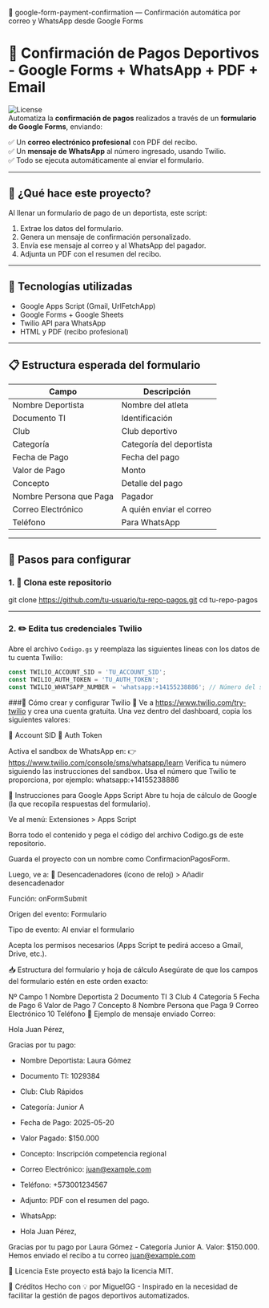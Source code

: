 📘 google-form-payment-confirmation — Confirmación automática por correo y WhatsApp desde Google Forms
# 📄 Confirmación de Pagos Deportivos - Google Forms + WhatsApp + PDF + Email

![License](https://img.shields.io/badge/license-MIT-blue.svg)  
Automatiza la **confirmación de pagos** realizados a través de un **formulario de Google Forms**, enviando:

✅ Un **correo electrónico profesional** con PDF del recibo.  
✅ Un **mensaje de WhatsApp** al número ingresado, usando Twilio.  
✅ Todo se ejecuta automáticamente al enviar el formulario.  

---

## 🚀 ¿Qué hace este proyecto?

Al llenar un formulario de pago de un deportista, este script:

1. Extrae los datos del formulario.
2. Genera un mensaje de confirmación personalizado.
3. Envía ese mensaje al correo y al WhatsApp del pagador.
4. Adjunta un PDF con el resumen del recibo.

---

## 🧩 Tecnologías utilizadas

- Google Apps Script (Gmail, UrlFetchApp)
- Google Forms + Google Sheets
- Twilio API para WhatsApp
- HTML y PDF (recibo profesional)

---

## 📋 Estructura esperada del formulario

| Campo | Descripción |
|-------|-------------|
| Nombre Deportista | Nombre del atleta |
| Documento TI | Identificación |
| Club | Club deportivo |
| Categoría | Categoría del deportista |
| Fecha de Pago | Fecha del pago |
| Valor de Pago | Monto |
| Concepto | Detalle del pago |
| Nombre Persona que Paga | Pagador |
| Correo Electrónico | A quién enviar el correo |
| Teléfono | Para WhatsApp |

---

## 🔧 Pasos para configurar

### 1. 🔁 Clona este repositorio


git clone https://github.com/tu-usuario/tu-repo-pagos.git
cd tu-repo-pagos

---

### 2. ✏️ Edita tus credenciales Twilio

Abre el archivo `Codigo.gs` y reemplaza las siguientes líneas con los datos de tu cuenta Twilio:

```javascript
const TWILIO_ACCOUNT_SID = 'TU_ACCOUNT_SID';
const TWILIO_AUTH_TOKEN = 'TU_AUTH_TOKEN';
const TWILIO_WHATSAPP_NUMBER = 'whatsapp:+14155238886'; // Número del sandbox de Twilio
``` 

###📲 Cómo crear y configurar Twilio
🧪 Ve a https://www.twilio.com/try-twilio y crea una cuenta gratuita.
Una vez dentro del dashboard, copia los siguientes valores:

🔑 Account SID
🧬 Auth Token

Activa el sandbox de WhatsApp en:
👉 https://www.twilio.com/console/sms/whatsapp/learn
Verifica tu número siguiendo las instrucciones del sandbox.
Usa el número que Twilio te proporciona, por ejemplo: whatsapp:+14155238886


📂 Instrucciones para Google Apps Script
Abre tu hoja de cálculo de Google (la que recopila respuestas del formulario).

Ve al menú: Extensiones > Apps Script

Borra todo el contenido y pega el código del archivo Codigo.gs de este repositorio.

Guarda el proyecto con un nombre como ConfirmacionPagosForm.

Luego, ve a:
🔁 Desencadenadores (ícono de reloj) > Añadir desencadenador

Función: onFormSubmit

Origen del evento: Formulario

Tipo de evento: Al enviar el formulario

Acepta los permisos necesarios (Apps Script te pedirá acceso a Gmail, Drive, etc.).


📥 Estructura del formulario y hoja de cálculo
Asegúrate de que los campos del formulario estén en este orden exacto:

Nº	Campo
1	Nombre Deportista
2	Documento TI
3	Club
4	Categoría
5	Fecha de Pago
6	Valor de Pago
7	Concepto
8	Nombre Persona que Paga
9	Correo Electrónico
10	Teléfono
📧 Ejemplo de mensaje enviado
Correo:

Hola Juan Pérez,

Gracias por tu pago:

- Nombre Deportista: Laura Gómez
- Documento TI: 1029384
- Club: Club Rápidos
- Categoría: Junior A
- Fecha de Pago: 2025-05-20
- Valor Pagado: $150.000
- Concepto: Inscripción competencia regional
- Correo Electrónico: juan@example.com
- Teléfono: +573001234567

- Adjunto: PDF con el resumen del pago.

- WhatsApp:
- Hola Juan Pérez,

Gracias por tu pago por Laura Gómez - Categoría Junior A. Valor: $150.000. Hemos enviado el recibo a tu correo juan@example.com

📎 Licencia
Este proyecto está bajo la licencia MIT.

🧡 Créditos
Hecho con 💡 por MiguelGG - Inspirado en la necesidad de facilitar la gestión de pagos deportivos automatizados.

